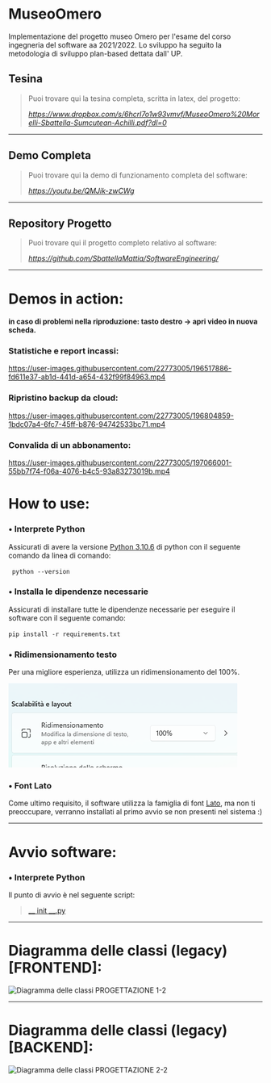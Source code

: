 # MuseoOmero
Implementazione del progetto museo Omero per l'esame del corso ingegneria del software aa 2021/2022. Lo sviluppo ha seguito la metodologia di sviluppo plan-based dettata dall' UP.

## Tesina
>Puoi trovare qui la tesina completa, scritta in latex, del progetto:
>
> *https://www.dropbox.com/s/6hcrl7o1w93vmvf/MuseoOmero%20Morelli-Sbattella-Sumcutean-Achilli.pdf?dl=0*
----------------------------------------------------------------------------------------------------------------------------------------

## Demo Completa
>Puoi trovare qui la demo di funzionamento completa del software:
>
> *https://youtu.be/QMJik-zwCWg*
----------------------------------------------------------------------------------------------------------------------------------------

## Repository Progetto

>Puoi trovare qui il progetto completo relativo al software:
>
> *https://github.com/SbattellaMattia/SoftwareEngineering/*
----------------------------------------------------------------------------------------------------------------------------------------
# Demos in action:
####  in caso di problemi nella riproduzione: tasto destro -> apri video in nuova scheda.
### Statistiche e report incassi:
https://user-images.githubusercontent.com/22773005/196517886-fd611e37-ab1d-441d-a654-432f99f84963.mp4

### Ripristino backup da cloud:
https://user-images.githubusercontent.com/22773005/196804859-1bdc07a4-6fc7-45ff-b876-94742533bc71.mp4

### Convalida di un abbonamento:
https://user-images.githubusercontent.com/22773005/197066001-55bb7f74-f06a-4076-b4c5-93a83273019b.mp4


# How to use:
### • Interprete Python
Assicurati di avere la versione [Python 3.10.6](https://www.python.org/ftp/python/3.10.6/)
 di python con il seguente comando da linea di comando:
 
`` python --version``

### • Installa le dipendenze necessarie
Assicurati di installare tutte le dipendenze necessarie per eseguire il software con il seguente comando:

``pip install -r requirements.txt ``

### • Ridimensionamento testo
Per una migliore esperienza, utilizza un ridimensionamento del 100%.

![img.png](img.png)



### • Font Lato
Come ultimo requisito, il software utilizza la famiglia di font [Lato](https://www.latofonts.com/), ma non ti preoccupare, 
verranno installati al primo avvio se non presenti nel sistema :)


---

# Avvio software:
### • Interprete Python
Il punto di avvio è nel seguente script:
>[__ init __.py](frontend/__init__.py)

---

# Diagramma delle classi (legacy) [FRONTEND]:
![Diagramma delle classi  PROGETTAZIONE  1-2](https://user-images.githubusercontent.com/22773005/194780274-53287331-ee43-48b0-aa4e-4dc326652181.png)

---

# Diagramma delle classi (legacy) [BACKEND]:
![Diagramma delle classi  PROGETTAZIONE  2-2](https://user-images.githubusercontent.com/22773005/194780276-ab4b8f8d-e0cf-4e25-b20b-3c27afabad88.png)
